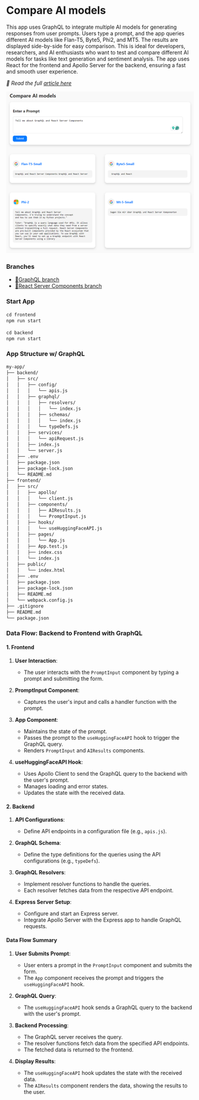 # Compare AI models

This app uses GraphQL to integrate multiple AI models for generating responses from user prompts. Users type a prompt, and the app queries different AI models like Flan-T5, Byte5, Phi2, and MT5. The results are displayed side-by-side for easy comparison. This is ideal for developers, researchers, and AI enthusiasts who want to test and compare different AI models for tasks like text generation and sentiment analysis. The app uses React for the frontend and Apollo Server for the backend, ensuring a fast and smooth user experience.

_📖 Read the full [article here](https://medium.com/@codermo/comparing-ai-model-results-a-dive-into-graphql-vs-react-server-components-facf632ea859)_

![huggingface-ai-compare](./assets/huggingface-ai-compare.png "huggingface-ai-compare")

### Branches

- [🌿GraphQL branch](https://github.com/mo-sharif/huggingface-ai-compare/tree/feature/rsc-integration)
- [🌿React Server Components branch](https://github.com/mo-sharif/huggingface-ai-compare/tree/feature/graphql-integration)

### Start App

```
cd frontend
npm run start

cd backend
npm run start
```

### App Structure w/ GraphQL

```
my-app/
├── backend/
│   ├── src/
│   │   ├── config/
│   │   │   └── apis.js
│   │   ├── graphql/
│   │   │   ├── resolvers/
│   │   │   │   └── index.js
│   │   │   ├── schemas/
│   │   │   │   └── index.js
│   │   │   └── typeDefs.js
│   │   ├── services/
│   │   │   └── apiRequest.js
│   │   ├── index.js
│   │   └── server.js
│   ├── .env
│   ├── package.json
│   ├── package-lock.json
│   └── README.md
├── frontend/
│   ├── src/
│   │   ├── apollo/
│   │   │   └── client.js
│   │   ├── components/
│   │   │   ├── AIResults.js
│   │   │   └── PromptInput.js
│   │   ├── hooks/
│   │   │   └── useHuggingFaceAPI.js
│   │   ├── pages/
│   │   │   └── App.js
│   │   ├── App.test.js
│   │   ├── index.css
│   │   └── index.js
│   ├── public/
│   │   └── index.html
│   ├── .env
│   ├── package.json
│   ├── package-lock.json
│   ├── README.md
│   └── webpack.config.js
├── .gitignore
├── README.md
└── package.json
```

### Data Flow: Backend to Frontend with GraphQL

#### 1. Frontend

1. **User Interaction**:

   - The user interacts with the `PromptInput` component by typing a prompt and submitting the form.

2. **PromptInput Component**:

   - Captures the user's input and calls a handler function with the prompt.

3. **App Component**:

   - Maintains the state of the prompt.
   - Passes the prompt to the `useHuggingFaceAPI` hook to trigger the GraphQL query.
   - Renders `PromptInput` and `AIResults` components.

4. **useHuggingFaceAPI Hook**:
   - Uses Apollo Client to send the GraphQL query to the backend with the user's prompt.
   - Manages loading and error states.
   - Updates the state with the received data.

#### 2. Backend

1. **API Configurations**:

   - Define API endpoints in a configuration file (e.g., `apis.js`).

2. **GraphQL Schema**:

   - Define the type definitions for the queries using the API configurations (e.g., `typeDefs`).

3. **GraphQL Resolvers**:

   - Implement resolver functions to handle the queries.
   - Each resolver fetches data from the respective API endpoint.

4. **Express Server Setup**:
   - Configure and start an Express server.
   - Integrate Apollo Server with the Express app to handle GraphQL requests.

#### Data Flow Summary

1. **User Submits Prompt**:

   - User enters a prompt in the `PromptInput` component and submits the form.
   - The `App` component receives the prompt and triggers the `useHuggingFaceAPI` hook.

2. **GraphQL Query**:

   - The `useHuggingFaceAPI` hook sends a GraphQL query to the backend with the user's prompt.

3. **Backend Processing**:

   - The GraphQL server receives the query.
   - The resolver functions fetch data from the specified API endpoints.
   - The fetched data is returned to the frontend.

4. **Display Results**:
   - The `useHuggingFaceAPI` hook updates the state with the received data.
   - The `AIResults` component renders the data, showing the results to the user.
